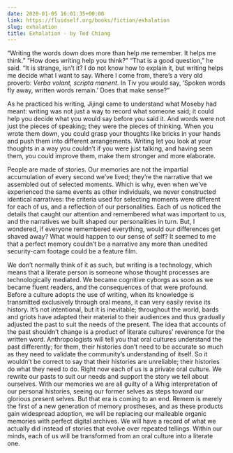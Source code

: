 ```yaml
---
date: 2020-01-05 16:01:35+00:00
link: https://fluidself.org/books/fiction/exhalation
slug: exhalation
title: Exhalation - by Ted Chiang
---
```


“Writing the words down does more than help me remember. It helps me think.” “How does writing help you think?” “That is a good question,” he said. “It is strange, isn’t it? I do not know how to explain it, but writing helps me decide what I want to say. Where I come from, there’s a very old proverb: _Verba volant, scripta manent_. In Tiv you would say, ‘Spoken words fly away, written words remain.’ Does that make sense?”

As he practiced his writing, Jijingi came to understand what Moseby had meant: writing was not just a way to record what someone said; it could help you decide what you would say before you said it. And words were not just the pieces of speaking; they were the pieces of thinking. When you wrote them down, you could grasp your thoughts like bricks in your hands and push them into different arrangements. Writing let you look at your thoughts in a way you couldn’t if you were just talking, and having seen them, you could improve them, make them stronger and more elaborate.

People are made of stories. Our memories are not the impartial accumulation of every second we’ve lived; they’re the narrative that we assembled out of selected moments. Which is why, even when we’ve experienced the same events as other individuals, we never constructed identical narratives: the criteria used for selecting moments were different for each of us, and a reflection of our personalities. Each of us noticed the details that caught our attention and remembered what was important to us, and the narratives we built shaped our personalities in turn. But, I wondered, if everyone remembered everything, would our differences get shaved away? What would happen to our sense of self? It seemed to me that a perfect memory couldn’t be a narrative any more than unedited security-cam footage could be a feature film.

We don’t normally think of it as such, but writing is a technology, which means that a literate person is someone whose thought processes are technologically mediated. We became cognitive cyborgs as soon as we became fluent readers, and the consequences of that were profound. Before a culture adopts the use of writing, when its knowledge is transmitted exclusively through oral means, it can very easily revise its history. It’s not intentional, but it is inevitable; throughout the world, bards and griots have adapted their material to their audiences and thus gradually adjusted the past to suit the needs of the present. The idea that accounts of the past shouldn’t change is a product of literate cultures’ reverence for the written word. Anthropologists will tell you that oral cultures understand the past differently; for them, their histories don’t need to be accurate so much as they need to validate the community’s understanding of itself. So it wouldn’t be correct to say that their histories are unreliable; their histories do what they need to do. Right now each of us is a private oral culture. We rewrite our pasts to suit our needs and support the story we tell about ourselves. With our memories we are all guilty of a Whig interpretation of our personal histories, seeing our former selves as steps toward our glorious present selves. But that era is coming to an end. Remem is merely the first of a new generation of memory prostheses, and as these products gain widespread adoption, we will be replacing our malleable organic memories with perfect digital archives. We will have a record of what we actually did instead of stories that evolve over repeated tellings. Within our minds, each of us will be transformed from an oral culture into a literate one.
